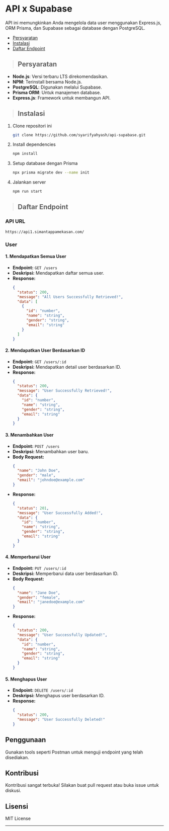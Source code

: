 # API x Supabase

API ini memungkinkan Anda mengelola data user menggunakan Express.js, ORM Prisma, dan Supabase sebagai database dengan PostgreSQL.

* [Persyaratan](#persyaratan)
* [Instalasi](#instalasi)
* [Daftar Endpoint](#daftar-endpoint)

> ## Persyaratan

- **Node.js**: Versi terbaru LTS direkomendasikan.
- **NPM**: Terinstall bersama Node.js.
- **PostgreSQL**: Digunakan melalui Supabase.
- **Prisma ORM**: Untuk manajemen database.
- **Express.js**: Framework untuk membangun API.

> ## Instalasi

1. Clone repositori ini
   ```bash
   git clone https://github.com/syarifyahyash/api-supabase.git
   ```
2. Install dependencies
   ```bash
   npm install
   ```
3. Setup database dengan Prisma
   ```bash
   npx prisma migrate dev --name init
   ```
4. Jalankan server
   ```bash
   npm run start
   ```

> ## Daftar Endpoint

### API URL
```
https://api1.simantappamekasan.com/
```

### User

#### 1. Mendapatkan Semua User
- **Endpoint:** `GET /users`
- **Deskripsi:** Mendapatkan daftar semua user.
- **Response:**
  ```json
  {
    "status": 200,
    "message": "All Users Successfully Retrieved!",
    "data": [
      {
        "id": "number",
        "name": "string",
        "gender": "string",
        "email": "string"
      }
    ]
  }
  ```

#### 2. Mendapatkan User Berdasarkan ID
- **Endpoint:** `GET /users/:id`
- **Deskripsi:** Mendapatkan detail user berdasarkan ID.
- **Response:**
  ```json
  {
    "status": 200,
    "message": "User Successfully Retrieved!",
    "data": {
      "id": "number",
      "name": "string",
      "gender": "string",
      "email": "string"
    }
  }
  ```

#### 3. Menambahkan User
- **Endpoint:** `POST /users`
- **Deskripsi:** Menambahkan user baru.
- **Body Request:**
  ```json
  {
    "name": "John Doe",
    "gender": "male",
    "email": "johndoe@example.com"
  }
  ```
- **Response:**
  ```json
  {
    "status": 201,
    "message": "User Successfully Added!",
    "data": {
      "id": "number",
      "name": "string",
      "gender": "string",
      "email": "string"
    }
  }
  ```

#### 4. Memperbarui User
- **Endpoint:** `PUT /users/:id`
- **Deskripsi:** Memperbarui data user berdasarkan ID.
- **Body Request:**
  ```json
  {
    "name": "Jane Doe",
    "gender": "female",
    "email": "janedoe@example.com"
  }
  ```
- **Response:**
  ```json
  {
    "status": 200,
    "message": "User Successfully Updated!",
    "data": {
      "id": "number",
      "name": "string",
      "gender": "string",
      "email": "string"
    }
  }
  ```

#### 5. Menghapus User
- **Endpoint:** `DELETE /users/:id`
- **Deskripsi:** Menghapus user berdasarkan ID.
- **Response:**
  ```json
  {
    "status": 200,
    "message": "User Successfully Deleted!"
  }
  ```

## Penggunaan

Gunakan tools seperti Postman untuk menguji endpoint yang telah disediakan.

## Kontribusi

Kontribusi sangat terbuka! Silakan buat pull request atau buka issue untuk diskusi.

## Lisensi

MIT License

---